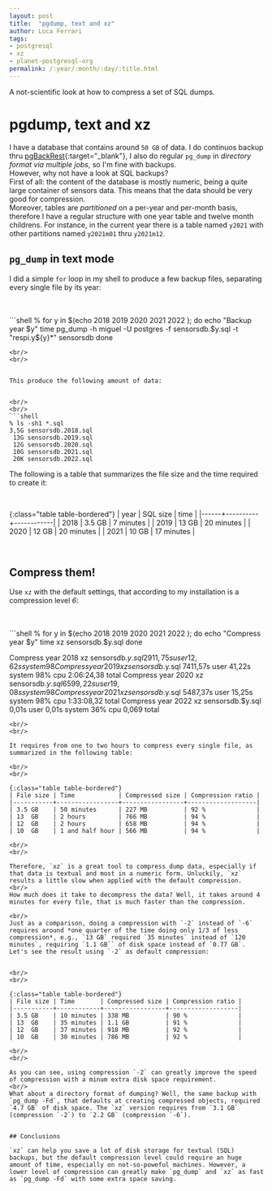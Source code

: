 ```yaml
---
layout: post
title:  "pgdump, text and xz"
author: Luca Ferrari
tags:
- postgresql
- xz
- planet-postgresql-org
permalink: /:year/:month/:day/:title.html
---
```

A not-scientific look at how to compress a set of SQL dumps.

# pgdump, text and xz

I have a database that contains around `50 GB` of data. I do continuos backup thru [pgBackRest](https://pgbackrest.org/){:target="_blank"}, I also do regular `pg_dump` in *directory format via multiple jobs*, so I'm fine with backups.
<br/>
However, why not have a look at SQL backups?
<br/>
First of all: the content of the database is mostly numeric, being a quite large container of sensors data. This means that the data should be very good for compression.
<br/>
Moreover, tables are *partitioned* on a per-year and per-month basis, therefore I have a regular structure with one year table and twelve month childrens. For instance, in the current year there is a table named `y2021` with other partitions named `y2021m01` thru `y2021m12`.

## `pg_dump` in text mode

I did a simple `for` loop in my shell to produce a few backup files, separating every single file by its year:


<br/>
<br/>
```shell
% for y in $(echo 2018 2019 2020 2021 2022 ); do
echo "Backup year $y"
time pg_dump -h miguel -U postgres -f sensorsdb.$y.sql -t "respi.y${y}*" sensorsdb
done

```
<br/>
<br/>


This produce the following amount of data:


<br/>
<br/>
```shell
% ls -sh1 *.sql     
3,5G sensorsdb.2018.sql
 13G sensorsdb.2019.sql
 12G sensorsdb.2020.sql
 10G sensorsdb.2021.sql
 20K sensorsdb.2022.sql
```

The following is a table that summarizes the file size and the time required to create it:


<br/>

{:class="table table-bordered"}
| year | SQL size | time       |
|------+----------+------------|
| 2018 | 3.5 GB   | 7 minutes  |
| 2019 | 13  GB   | 20 minutes |
| 2020 | 12  GB   | 20 minutes |
| 2021 | 10  GB   | 17 minutes |

<br/>

## Compress them!

Use `xz` with the default settings, that according to my installation is a compression level *6*:


<br/>
<br/>
```shell
% for y in $(echo 2018 2019 2020 2021 2022 ); do
echo "Compress year $y"
time xz sensorsdb.$y.sql                                                          
done

Compress year 2018
xz sensorsdb.$y.sql  2911,75s user 12,62s system 98% cpu 49:22,22 total
Compress year 2019
xz sensorsdb.$y.sql  7411,57s user 41,22s system 98% cpu 2:06:24,38 total
Compress year 2020
xz sensorsdb.$y.sql  6599,22s user 19,08s system 98% cpu 1:52:07,38 total
Compress year 2021
xz sensorsdb.$y.sql  5487,37s user 15,25s system 98% cpu 1:33:08,32 total
Compress year 2022
xz sensorsdb.$y.sql  0,01s user 0,01s system 36% cpu 0,069 total

```
<br/>
<br/>

It requires from one to two hours to compress every single file, as summarized in the following table:

<br/>
<br/>

{:class="table table-bordered"}
| File size | Time            | Compressed size | Compression ratio |
|-----------+-----------------+-----------------+-------------------|
| 3.5 GB    | 50 minutes      | 227 MB          | 92 %              |
| 13  GB    | 2 hours         | 766 MB          | 94 %              |
| 12  GB    | 2 hours         | 658 MB          | 94 %              |
| 10  GB    | 1 and half hour | 566 MB          | 94 %              |

<br/>
<br/>

Therefore, `xz` is a great tool to compress dump data, especially if that data is textual and most in a numeric form. Unluckily, `xz` results a little slow when applied with the default compression.
<br/>
How much does it take to decompress the data? Well, it takes around 4 minutes for every file, that is much faster than the compression.

<br/>
Just as a comparison, doing a compression with `-2` instead of `-6` requires around *one quarter of the time doing only 1/3 of less compression*, e.g., `13 GB` required `35 minutes` instead of `120 minutes`, requiring `1.1 GB`` of disk space instead of `0.77 GB`.
Let's see the result using `-2` as default compression:


<br/>
<br/>

{:class="table table-bordered"}
| File size | Time       | Compressed size | Compression ratio |
|-----------+------------+-----------------+-------------------|
| 3.5 GB    | 10 minutes | 338 MB          | 90 %              |
| 13  GB    | 35 minutes | 1.1 GB          | 91 %              |
| 12  GB    | 37 minutes | 918 MB          | 92 %              |
| 10  GB    | 30 minutes | 786 MB          | 92 %              |

<br/>
<br/>

As you can see, using compression `-2` can greatly improve the speed of compression with a minum extra disk space requirement.
<br/>
What about a directory format of dumping? Well, the same backup with `pg_dump -Fd`, that defaults at creating compressed objects, required `4.7 GB` of disk space. The `xz` version requires from `3.1 GB` (compression `-2`) to `2.2 GB` (compression `-6`).


## Conclusions

`xz` can help you save a lot of disk storage for textual (SQL) backups, but the default compression level could require an huge amount of time, especially on not-so-poweful machines. However, a lower level of compression can greatly make `pg_dump` and `xz` as fast as `pg_dump -Fd` with some extra space saving.
